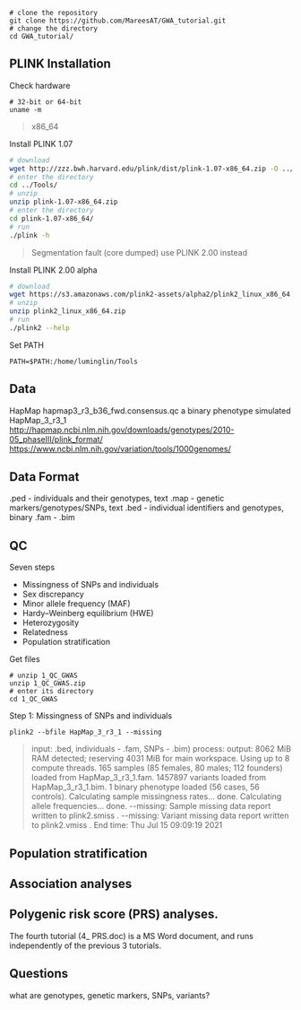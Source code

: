 ```
# clone the repository
git clone https://github.com/MareesAT/GWA_tutorial.git
# change the directory
cd GWA_tutorial/
```
## PLINK Installation
Check hardware
```
# 32-bit or 64-bit
uname -m
```
>x86_64

Install PLINK 1.07
```bash
# download
wget http://zzz.bwh.harvard.edu/plink/dist/plink-1.07-x86_64.zip -O ../Tools/plink-1.07-x86_64.zip
# enter the directory
cd ../Tools/
# unzip
unzip plink-1.07-x86_64.zip
# enter the directory
cd plink-1.07-x86_64/
# run
./plink -h
```
>Segmentation fault (core dumped)
>use PLINK 2.00 instead

Install PLINK 2.00 alpha
```bash
# download
wget https://s3.amazonaws.com/plink2-assets/alpha2/plink2_linux_x86_64.zip
# unzip
unzip plink2_linux_x86_64.zip
# run
./plink2 --help
```
Set PATH
```
PATH=$PATH:/home/luminglin/Tools
```
## Data
HapMap
hapmap3_r3_b36_fwd.consensus.qc
a binary phenotype simulated
HapMap_3_r3_1
http://hapmap.ncbi.nlm.nih.gov/downloads/genotypes/2010-05_phaseIII/plink_format/ 
https://www.ncbi.nlm.nih.gov/variation/tools/1000genomes/
## Data Format
.ped - individuals and their genotypes, text
.map - genetic markers/genotypes/SNPs, text
.bed - individual identifiers and genotypes, binary
.fam - 
.bim
## QC
Seven steps

 - Missingness of SNPs and individuals
 - Sex discrepancy
 - Minor allele frequency (MAF)
 - Hardy–Weinberg equilibrium (HWE)
 - Heterozygosity
 - Relatedness
 - Population stratification

Get files
```
# unzip 1_QC_GWAS
unzip 1_QC_GWAS.zip 
# enter its directory
cd 1_QC_GWAS
```
Step 1: Missingness of SNPs and individuals
```
plink2 --bfile HapMap_3_r3_1 --missing
```
>input: .bed, individuals - .fam, SNPs - .bim)
>process:
>output:
>8062 MiB RAM detected; reserving 4031 MiB for main workspace.
Using up to 8 compute threads.
165 samples (85 females, 80 males; 112 founders) loaded from HapMap_3_r3_1.fam.
1457897 variants loaded from HapMap_3_r3_1.bim.
1 binary phenotype loaded (56 cases, 56 controls).
Calculating sample missingness rates... done.
Calculating allele frequencies... done.
--missing: Sample missing data report written to plink2.smiss .
--missing: Variant missing data report written to plink2.vmiss .
End time: Thu Jul 15 09:09:19 2021

## Population stratification
## Association analyses
## Polygenic risk score (PRS) analyses.
The fourth tutorial (4_ PRS.doc) is a MS Word document, and runs independently of the previous 3 tutorials.
## Questions
what are genotypes, genetic markers, SNPs, variants?
<!--stackedit_data:
eyJoaXN0b3J5IjpbMjk5ODUwMDg5LC0xOTM4OTQ3ODU5LC0xOD
E3OTk5NjUxLC0xNjM3MDIzMzA5LDE3NzQ5NDkyNTQsLTE2MTUw
NjQ1MCwtMTM1OTgwNzM5OCwxMjQzNDkyNDgyLDEzMzU5NjQ5NC
wtMTkyMDgyMTc5MSwtNDM4OTI4MjI0LDYwNzg4MDI2NiwtNTEx
NDAyMzcyLC00MzkxMzk4NzUsLTE2NTkxNzQzMjksMzMxOTM3NT
EsLTUyMTAyNjY4NCwxMzk1NDA5MDIzLC01MDkwNTUwNzcsLTE2
ODQ1MzI5NTVdfQ==
-->